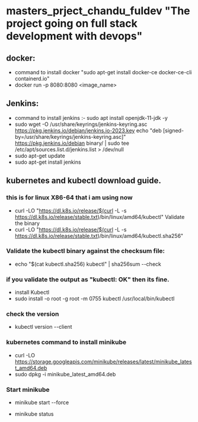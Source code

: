 # masters_prject_chandu_fuldev "The project going on full stack development with devops"

## docker:

- command to install docker "sudo apt-get install docker-ce docker-ce-cli containerd.io"
- docker run -p 8080:8080 <image_name>

## Jenkins:
- command to install jenkins :- sudo apt install openjdk-11-jdk -y
- sudo wget -O /usr/share/keyrings/jenkins-keyring.asc \
  https://pkg.jenkins.io/debian/jenkins.io-2023.key
  echo "deb [signed-by=/usr/share/keyrings/jenkins-keyring.asc]" \
  https://pkg.jenkins.io/debian binary/ | sudo tee \
  /etc/apt/sources.list.d/jenkins.list > /dev/null
- sudo apt-get update
- sudo apt-get install jenkins

## kubernetes and kubectl download guide.
### this is for linux X86-64 that i am using now
- curl -LO "https://dl.k8s.io/release/$(curl -L -s https://dl.k8s.io/release/stable.txt)/bin/linux/amd64/kubectl"
Validate the binary
- curl -LO "https://dl.k8s.io/release/$(curl -L -s https://dl.k8s.io/release/stable.txt)/bin/linux/amd64/kubectl.sha256"
### Validate the kubectl binary against the checksum file:
- echo "$(cat kubectl.sha256) kubectl" | sha256sum --check
### if you validate the output as "kubectl: OK" then its fine.
- install Kubectl
- sudo install -o root -g root -m 0755 kubectl /usr/local/bin/kubectl
### check the version
- kubectl version --client

### kubernetes command to install minikube
- curl -LO https://storage.googleapis.com/minikube/releases/latest/minikube_latest_amd64.deb
- sudo dpkg -i minikube_latest_amd64.deb

### Start minikube 
- minikube start --force

- minikube status


